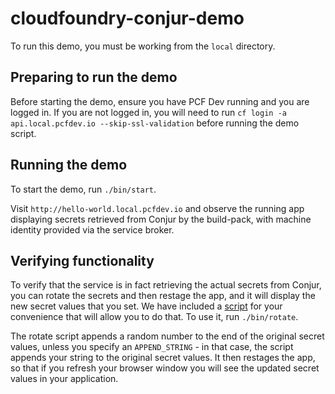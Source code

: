 # cloudfoundry-conjur-demo
To run this demo, you must be working from the `local` directory.

## Preparing to run the demo
Before starting the demo, ensure you have PCF Dev running and you are logged in.
If you are not logged in, you will need to run `cf login -a api.local.pcfdev.io --skip-ssl-validation` before running the demo script.

## Running the demo
To start the demo, run `./bin/start`.

Visit `http://hello-world.local.pcfdev.io` and observe the running app displaying secrets retrieved from Conjur by the build-pack, with machine identity provided via the service broker.

## Verifying functionality
To verify that the service is in fact retrieving the actual secrets from Conjur, you can rotate the secrets and then restage the app, and it will display the new secret values that you set. We have included a [script](bin/rotate) for your convenience that will allow you to do that. To use it, run `./bin/rotate`.

The rotate script appends a random number to the end of the original secret values, unless you specify an `APPEND_STRING` - in that case, the script appends your string to the original secret values. It then restages the app, so that if you refresh your browser window you will see the updated secret values in your application.
